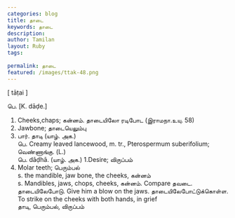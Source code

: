 ```yaml
---
categories: blog
title: தாடை
keywords: தாடை
description: 
author: Tamilan
layout: Ruby
tags: 
 
permalink: தாடை
featured: /images/ttak-48.png
---
```

  
[ tāṭai ]  
  
பெ. [K. dāḍe.]  
1. Cheeks,chaps; கன்னம். தாடையிலோ ரடிபோட (இராமநா.உயு. 58)  
2. Jawbone; தாடையெலும்பு  
3. பார். தாடி (யாழ். அக.)  
பெ. Creamy leaved lancewood, m. tr., Pterospermum suberifolium; வெண்ணாங்கு. (L.)  
பெ. dāḍhā. (யாழ். அக.) 1.Desire; விருப்பம்  
2. Molar teeth; பெரும்பல்  
s. the mandible, jaw bone, the cheeks, கன்னம்  
s. Mandibles, jaws, chops, cheeks, கன்னம். Compare தவடை. தாடையிலேபோடு. Give him a blow on the jaws. தாடையிலேபோட்டுக்கொள்ள. To strike on the cheeks with both hands, in grief  
தாடி, பெரும்பல், விருப்பம்